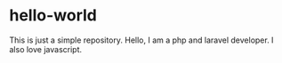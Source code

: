 # hello-world
This is just a simple repository.
Hello, I am a php and laravel developer. I also love javascript.
